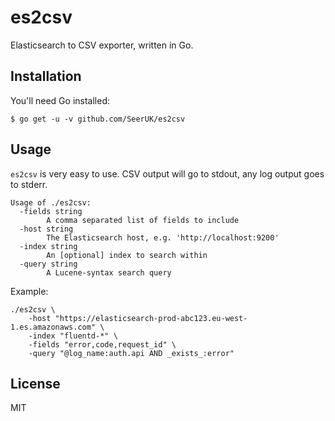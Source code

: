 # es2csv

Elasticsearch to CSV exporter, written in Go.

## Installation

You'll need Go installed:

```
$ go get -u -v github.com/SeerUK/es2csv
```

## Usage

`es2csv` is very easy to use. CSV output will go to stdout, any log output goes to stderr.

```
Usage of ./es2csv:
  -fields string
    	A comma separated list of fields to include
  -host string
    	The Elasticsearch host, e.g. 'http://localhost:9200'
  -index string
    	An [optional] index to search within
  -query string
    	A Lucene-syntax search query
```

Example:

```
./es2csv \
    -host "https://elasticsearch-prod-abc123.eu-west-1.es.amazonaws.com" \ 
    -index "fluentd-*" \
    -fields "error,code,request_id" \
    -query "@log_name:auth.api AND _exists_:error"
```

## License

MIT
